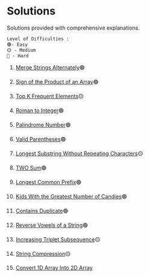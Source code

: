 # Solutions

Solutions provided with comprehensive explanations. 

```diff
Level of Difficulties : 
🟢- Easy
🟡 - Medium
🔴 - Hard
```
1. [Merge Strings Alternately](https://leetcode.com/problems/merge-strings-alternately/solutions/3582309/topic)🟢

2. [Sign of the Product of an Array](https://leetcode.com/problems/sign-of-the-product-of-an-array/solutions/3582026/topic/)🟢

3. [Top K Frequent Elements](https://leetcode.com/problems/top-k-frequent-elements/solutions/3581953/topic/)🟡

4. [Roman to Integer](https://leetcode.com/problems/roman-to-integer/solutions/3581913/topic/)🟢

5. [Palindrome Number](https://leetcode.com/problems/palindrome-number/solutions/3581854/topic/)🟢

6. [Valid Parentheses](https://leetcode.com/problems/valid-parentheses/solutions/3581654/topic/)🟢

7. [Longest Substring Without Repeating Characters](https://leetcode.com/problems/longest-substring-without-repeating-characters/solutions/3580991/topic/)🟡

8. [TWO Sum](https://leetcode.com/problems/two-sum/solutions/3580957/1-two-sum/)🟢

9. [Longest Common Prefix](https://leetcode.com/problems/longest-common-prefix/solutions/3581784/topic/)🟢

10. [Kids With the Greatest Number of Candies](https://leetcode.com/problems/kids-with-the-greatest-number-of-candies/solutions/3586175/topic/)🟢

11. [Contains Duplicate](https://leetcode.com/problems/contains-duplicate/solutions/3586203/topic/)🟢

12. [Reverse Vowels of a String](https://leetcode.com/problems/reverse-vowels-of-a-string/solutions/3587221/python/)🟢

13. [Increasing Triplet Subsequence](https://leetcode.com/problems/increasing-triplet-subsequence/solutions/3593331/python/)🟡

14. [String Compression](https://leetcode.com/problems/string-compression/solutions/3608823/python/)🟡

15. [ Convert 1D Array Into 2D Array](https://leetcode.com/problems/convert-1d-array-into-2d-array/solutions/3628887/python/)
<!--
16. [Sum](https)

17. [Prefix](https)

18. [Sum](https)

19. [Prefix](https)

20. [Sum](https)

21. [Prefix](https)

22. [Sum](https)

23. [Prefix](https)

24. [Sum](https)

25. [Prefix](https)

26. [Sum](https)

27. [Prefix](https)

28. [Sum](https)

29. [Prefix](https)


-->

